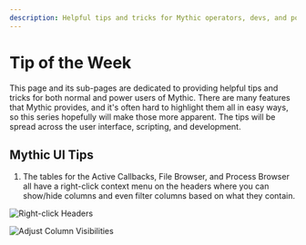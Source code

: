 ```yaml
---
description: Helpful tips and tricks for Mythic operators, devs, and power users
---
```


# Tip of the Week

This page and its sub-pages are dedicated to providing helpful tips and tricks for both normal and power users of Mythic. There are many features that Mythic provides, and it's often hard to highlight them all in easy ways, so this series hopefully will make those more apparent. The tips will be spread across the user interface, scripting, and development.&#x20;

## Mythic UI Tips

1. The tables for the Active Callbacks, File Browser, and Process Browser all have a right-click context menu on the headers where you can show/hide columns and even filter columns based on what they contain.

![Right-click Headers](<../.gitbook/assets/Screen Shot 2022-03-16 at 11.45.50 AM.png>)

![Adjust Column Visibilities](<../.gitbook/assets/Screen Shot 2022-03-16 at 11.45.25 AM.png>)
